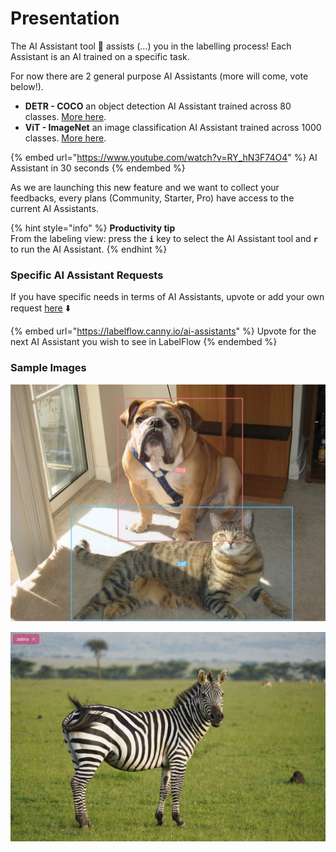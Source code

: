 # Presentation

The AI Assistant tool :drum: assists (...) you in the labelling process! Each Assistant is an AI trained on a specific task.

For now there are 2 general purpose AI Assistants (more will come, vote below!).

* **DETR - COCO** an object detection AI Assistant trained across 80 classes. [More here](detr-coco.md).
* **ViT - ImageNet** an image classification AI Assistant trained across 1000 classes. [More here](broken-reference).

{% embed url="https://www.youtube.com/watch?v=RY_hN3F74O4" %}
AI Assistant in 30 seconds
{% endembed %}

As we are launching this new feature and we want to collect your feedbacks, every plans (Community, Starter, Pro) have access to the current AI Assistants.

{% hint style="info" %}
**Productivity tip**\
From the labeling view: press the **`i`** key to select the AI Assistant tool and **`r`** to run the AI Assistant.
{% endhint %}

### Specific AI Assistant Requests

If you have specific needs in terms of AI Assistants, upvote or add your own request [here](https://labelflow.canny.io/ai-assistants) ⬇️

{% embed url="https://labelflow.canny.io/ai-assistants" %}
Upvote for the next AI Assistant you wish to see in LabelFlow
{% endembed %}

### Sample Images

![Object detection with DETR - COCO AI Assistant](<../.gitbook/assets/image (11).png>)

![Image classification with ViT - ImageNet AI Assistant](<../.gitbook/assets/image (10).png>)

